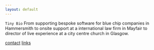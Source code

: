 ```yaml
---
layout: default
---
```


`Tiny Bio` From supporting bespoke software for blue chip companies in Hammersmith to onsite support at a international law firm in Mayfair to director of live experience at a city centre church in Glasgow.

[contact](https://fordpark.wufoo.com/forms/contact-me/) [links](https://fordpark.github.io)